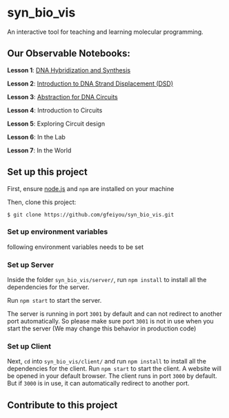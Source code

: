 # syn_bio_vis
An interactive tool for teaching and learning molecular programming.

## Our Observable Notebooks:

**Lesson 1**: [DNA Hybridization and Synthesis](https://observablehq.com/@sborje/lesson-1-dna-hybridization-and-synthesis)

**Lesson 2**: [Introduction to DNA Strand Displacement (DSD)](https://observablehq.com/@jasonhof/lesson-2-introduction-to-dna-strand-displacement-dsd)

**Lesson 3**: [Abstraction for DNA Circuits](https://observablehq.com/@jasonhof/lesson-3-abstraction-for-dna-circuits)

**Lesson 4**: Introduction to Circuits

**Lesson 5**: Exploring Circuit design

**Lesson 6**: In the Lab

**Lesson 7**: In the World

## Set up this project

First, ensure
[node.js](https://nodejs.org/en/)
and `npm` are installed on your machine

Then, clone this project:
```shell
$ git clone https://github.com/gfeiyou/syn_bio_vis.git
```

### Set up environment variables
 following environment variables needs to be set

### Set up Server
Inside the folder `syn_bio_vis/server/`, run `npm install` to install all
the dependencies for the server.

Run `npm start` to start the server.

The server is running in port `3001` by default and can not redirect
to another port automatically. So please make sure port `3001` is not in use
when you start the server (We may change this behavior in production code)

### Set up Client
Next, `cd` into `syn_bio_vis/client/` and run `npm install`
to install all the dependencies for the client. Run `npm start` to start the
client. A website will be opened in your default browser. The client runs
in port `3000` by default. But if `3000` is in use, it can automatically
redirect to another port.


## Contribute to this project

